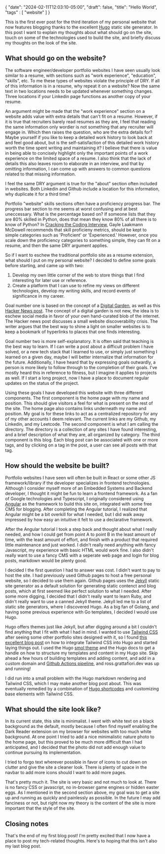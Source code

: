 {
   "date": "2024-02-11T12:03:10-05:00",
   "draft": false,
   "title": "Hello World",
   "tags" : [
      "website"
   ]
}

This is the first ever post for the third iteration of my personal website that now features blogging thanks to the excellent [Hugo](https://gohugo.io/) static site generator. In this post I want to explain my thoughts about what should go on the site, touch on some of the technologies used to build the site, and briefly discuss my thoughts on the look of the site.

## What should go on the website?

The software engineer/developer portfolio websites I have seen usually look similar to a resume, with sections such as "work experience", "education", "skills", etc. To me these types of websites violate the principle of DRY. If all of this information is in a resume, why repeat it on a website? Now the same text in two locations needs to be updated whenever something changes. Three locations if your Linkedin page functions as another copy of your resume. 

An argument might be made that the "work experience" section on a website adds value with extra details that can't fit on a resume. However, if it is true that recruiters barely read resumes as they are, I feel that reading the same information only wordier is not something that any recruiter will engage in. Which then raises the question, who are the extra details for? Maybe yourself if you like to keep a detailed work history to look back at and feel good about, but is the self-satisfaction of this detailed work history worth the time spent writing and maintaining it? I believe that there is value in being able to concisely highlight only the important points of a work experience on the limited space of a resume. I also think that the lack of details this also leaves room to elaborate in an interview, and that by omitting information, I can come up with answers to common questions related to that missing information.

I feel the same DRY argument is true for the "about" section often included in websites. Both Linkedin and Github include a location for this information, why duplicate it for a third time? 

Portfolio "website" skills sections often have a proficiency progress bar. The progress bar section to me seems at worst confusing and at best uneccessary. What is the percentage based on? If someone lists that they are 80% skilled in Python, does that mean they know 80% of all there is to know of Python? In [Cracking the Coding Interview](https://www.crackingthecodinginterview.com/), Gayle Laakmann McDowell recommends that skill proficieny metrics, should be kept to simple categories such as 'Proficient' or 'Experienced.' However, once you scale down the proficiency categories to something simple, they can fit on a resume, and then the same DRY argument applies.

So if I want to eschew the traditional portfolio site as a resume extension, what should I put on my personal website? I decided to define some goals before starting, and came up with two:

1. Develop my own little corner of the web to store things that I find interesting for later use or reference.
2. Create a platform that I can use to refine my views on different technologies, develop my writing skills, and record events of significance in my career.

Goal number one is based on the concept of a [Digital Garden](https://www.technologyreview.com/2020/09/03/1007716/digital-gardens-let-you-cultivate-your-own-little-bit-of-the-internet/), as well as this [Hacker News post](https://www.marginalia.nu/log/19-website-discoverability-crisis/). The concept of a digital garden is not new, the idea is to eschew social media in favor of your own hand-curated blob of the internet. The Hacker news post discusses a small website discoverability crisis. The writer argues that the best way to shine a light on smaller websites is to keep a bookmark of hyperlinks to places that one finds interesting.

Goal number two is more self-explanatory. It is often said that teaching is the best way to learn. If I can write a post about a difficult problem I have solved, or a new tech stack that I learned to use, or simply just something I learned on a given day, maybe I will better internalize that information for the future. Additionally, I have heard that by expressing goals outwardly, a person is more likely to follow through to the completion of their goals. I've mostly heard this in reference to fitness, but I imagine it applies to projects as well. If I start a long project, now I have a place to document regular updates on the status of the project.

Using these goals I have developed this website with three different components. The first component is the home page with my name and position. This should give visitors a feel for what is present on the rest of the site. The home page also contains links underneath my name and position. My goal is for these links to act as a centralized repository for any of my other accounts I deem relevant. The current links are my Github, my Linkedin, and my Leetcode. The second component is what I am calling the directory. The directory is a collection of any sites I have found interesting, and a brief description of what they are, all organized by category. The third component is this blog. Each blog post can be associated with one or more tags, and by clicking on a tag in the post, a user can see all posts with that tag.

## How should the website be built?

Portfolio websites I have seen will often be built in React or some other JS framework/library if the developer specializes in frontend technologies. Although I consider myself more of an Embedded Systems and Backend developer, I thought it might be fun to learn a frontend framework. As a fan of Google technologies and Typescript, I originally considered using [Angular](https://angular.io/) as the framework to build this site on, integrated with some free CMS for blogging. After completing the Angular tutorial, I realized that Angular might be a bit overkill for what I needed, but I did walk away impressed by how easy an intuitive it felt to use a declarative framework.

After the Angular tutorial I took a step back and thought about what I really needed, and how I could get from point A to point B in the least amount of time, with the least amount of effort, and finish with a product that required little maintenance and just worked. I didn't really need anything with fancy Javascript, my experience with basic HTML would work fine. I also didn't really want to use a fancy CMS with a seperate web page and login for blog posts, markdown would be plenty good.

I decided I the first question I had to answer was cost. I didn't want to pay to host the site. I had previously used Github pages to host a free personal website, so I decided to use them again. Github pages uses the [Jekyll](https://jekyllrb.com/) static site generator as a default solution for generating static contenct and blog posts, which at first seemed like perfect solution to what I needed. After some more digging, I decided that I didn't really want to learn Ruby, and didn't really want to use a canned Jekyll theme. Jekyll led me to a list of static site generators, where I discovered Hugo. As a big fan of Golang, and having some previous experience with Go templates, I decided I would use Hugo.

Hugo offers themes just like Jekyll, but after digging around a bit I couldn't find anything that I fit with what I had in mind. I wanted to use [Tailwind CSS](https://tailwindcss.com/) after seeing some other portfolio sites designed with it, so I found [this excellent blog post](https://dev.to/divrhino/how-to-add-tailwindcss-to-your-hugo-site-5290) on how to integrate Tailwind CSS into Hugo and started laying things out. I used the Hugo [smol theme](https://github.com/colorchestra/smol) and the Hugo docs to get a handle on how to structure my templates and content in my Hugo site. Skip ahead a few hours of building templates and adding content, and add in a custom domain and [Github Actions pipeline](https://gohugo.io/hosting-and-deployment/hosting-on-github/), and ross.grattafiori.dev was up and running!

I did run into a small problem with the Hugo markdown rendering and Tailwind CSS, which I may make another blog post about. This was eventually remedied by a combination of [Hugo shortcodes](https://gohugo.io/content-management/shortcodes/) and customizing base elements with Tailwind CSS.

## What should the site look like?

In its current state, this site is minimalist. I went with white text on a black background as the default, mostly because I often find myself enabling the Dark Reader extension on my browser for websites with too much white background. At one point I tried to add a nice minimalistic nature photo to the home page, but this proved to be much more difficult than I had anticipated, and I decided that the photo did not add enough value to continue pursuing its implementation.

I tried to forgo text wherever possible in favor of icons to cut down on clutter and give the site a cleaner look. There is plenty of space in the navbar to add more icons should I want to add more pages.

That's pretty much it. The site is very basic and not much to look at. There is no fancy CSS or javascript, no in-browser game engines or hidden easter eggs. As I mentioned in the second section above, my goal was to get a site up and running as quickly and painlessly as possible. In the future I may add fanciness or not, but right now my theory is the content of the site is more important that the style of the site.

## Closing notes

That's the end of my first blog post! I'm pretty excited that I now have a place to post my tech-related thoughts. Here's to hoping that this isn't also my last blog post.